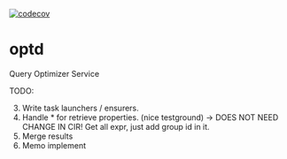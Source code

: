 [![codecov](https://codecov.io/gh/cmu-db/optd/graph/badge.svg?token=FYM7I3R3GZ)](https://codecov.io/gh/cmu-db/optd)

# optd

Query Optimizer Service

TODO:

3. Write task launchers / ensurers.
4. Handle * for retrieve properties. (nice testground) -> DOES NOT NEED CHANGE IN CIR! Get all expr, just add group id in it.
5. Merge results
6. Memo implement